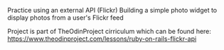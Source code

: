 Practice using an external API (Flickr)
Building a simple photo widget to display photos from a user's Flickr feed

Project is part of TheOdinProject cirriculum which can be found here: https://www.theodinproject.com/lessons/ruby-on-rails-flickr-api 